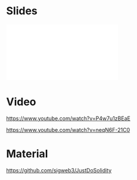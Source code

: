 # Slides

![slide](SigWeb3-training-primer-smartcontract.pdf)

# Video

https://www.youtube.com/watch?v=P4w7u1zBEaE

https://www.youtube.com/watch?v=neqN6F-21C0



# Material

https://github.com/sigweb3/JustDoSolidity